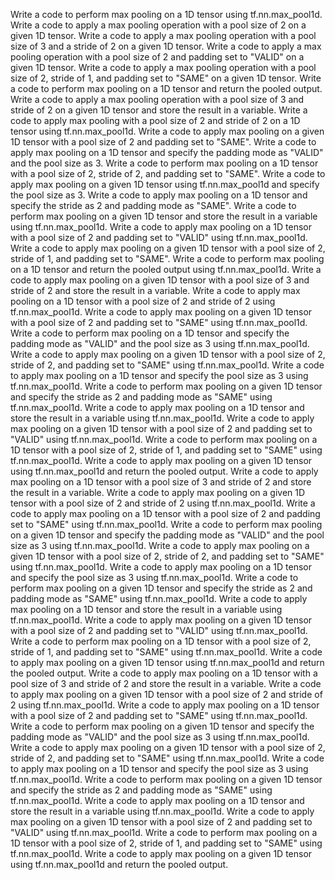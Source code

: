 Write a code to perform max pooling on a 1D tensor using tf.nn.max_pool1d.
Write a code to apply a max pooling operation with a pool size of 2 on a given 1D tensor.
Write a code to apply a max pooling operation with a pool size of 3 and a stride of 2 on a given 1D tensor.
Write a code to apply a max pooling operation with a pool size of 2 and padding set to "VALID" on a given 1D tensor.
Write a code to apply a max pooling operation with a pool size of 2, stride of 1, and padding set to "SAME" on a given 1D tensor.
Write a code to perform max pooling on a 1D tensor and return the pooled output.
Write a code to apply a max pooling operation with a pool size of 3 and stride of 2 on a given 1D tensor and store the result in a variable.
Write a code to apply max pooling with a pool size of 2 and stride of 2 on a 1D tensor using tf.nn.max_pool1d.
Write a code to apply max pooling on a given 1D tensor with a pool size of 2 and padding set to "SAME".
Write a code to apply max pooling on a 1D tensor and specify the padding mode as "VALID" and the pool size as 3.
Write a code to perform max pooling on a 1D tensor with a pool size of 2, stride of 2, and padding set to "SAME".
Write a code to apply max pooling on a given 1D tensor using tf.nn.max_pool1d and specify the pool size as 3.
Write a code to apply max pooling on a 1D tensor and specify the stride as 2 and padding mode as "SAME".
Write a code to perform max pooling on a given 1D tensor and store the result in a variable using tf.nn.max_pool1d.
Write a code to apply max pooling on a 1D tensor with a pool size of 2 and padding set to "VALID" using tf.nn.max_pool1d.
Write a code to apply max pooling on a given 1D tensor with a pool size of 2, stride of 1, and padding set to "SAME".
Write a code to perform max pooling on a 1D tensor and return the pooled output using tf.nn.max_pool1d.
Write a code to apply max pooling on a given 1D tensor with a pool size of 3 and stride of 2 and store the result in a variable.
Write a code to apply max pooling on a 1D tensor with a pool size of 2 and stride of 2 using tf.nn.max_pool1d.
Write a code to apply max pooling on a given 1D tensor with a pool size of 2 and padding set to "SAME" using tf.nn.max_pool1d.
Write a code to perform max pooling on a 1D tensor and specify the padding mode as "VALID" and the pool size as 3 using tf.nn.max_pool1d.
Write a code to apply max pooling on a given 1D tensor with a pool size of 2, stride of 2, and padding set to "SAME" using tf.nn.max_pool1d.
Write a code to apply max pooling on a 1D tensor and specify the pool size as 3 using tf.nn.max_pool1d.
Write a code to perform max pooling on a given 1D tensor and specify the stride as 2 and padding mode as "SAME" using tf.nn.max_pool1d.
Write a code to apply max pooling on a 1D tensor and store the result in a variable using tf.nn.max_pool1d.
Write a code to apply max pooling on a given 1D tensor with a pool size of 2 and padding set to "VALID" using tf.nn.max_pool1d.
Write a code to perform max pooling on a 1D tensor with a pool size of 2, stride of 1, and padding set to "SAME" using tf.nn.max_pool1d.
Write a code to apply max pooling on a given 1D tensor using tf.nn.max_pool1d and return the pooled output.
Write a code to apply max pooling on a 1D tensor with a pool size of 3 and stride of 2 and store the result in a variable.
Write a code to apply max pooling on a given 1D tensor with a pool size of 2 and stride of 2 using tf.nn.max_pool1d.
Write a code to apply max pooling on a 1D tensor with a pool size of 2 and padding set to "SAME" using tf.nn.max_pool1d.
Write a code to perform max pooling on a given 1D tensor and specify the padding mode as "VALID" and the pool size as 3 using tf.nn.max_pool1d.
Write a code to apply max pooling on a given 1D tensor with a pool size of 2, stride of 2, and padding set to "SAME" using tf.nn.max_pool1d.
Write a code to apply max pooling on a 1D tensor and specify the pool size as 3 using tf.nn.max_pool1d.
Write a code to perform max pooling on a given 1D tensor and specify the stride as 2 and padding mode as "SAME" using tf.nn.max_pool1d.
Write a code to apply max pooling on a 1D tensor and store the result in a variable using tf.nn.max_pool1d.
Write a code to apply max pooling on a given 1D tensor with a pool size of 2 and padding set to "VALID" using tf.nn.max_pool1d.
Write a code to perform max pooling on a 1D tensor with a pool size of 2, stride of 1, and padding set to "SAME" using tf.nn.max_pool1d.
Write a code to apply max pooling on a given 1D tensor using tf.nn.max_pool1d and return the pooled output.
Write a code to apply max pooling on a 1D tensor with a pool size of 3 and stride of 2 and store the result in a variable.
Write a code to apply max pooling on a given 1D tensor with a pool size of 2 and stride of 2 using tf.nn.max_pool1d.
Write a code to apply max pooling on a 1D tensor with a pool size of 2 and padding set to "SAME" using tf.nn.max_pool1d.
Write a code to perform max pooling on a given 1D tensor and specify the padding mode as "VALID" and the pool size as 3 using tf.nn.max_pool1d.
Write a code to apply max pooling on a given 1D tensor with a pool size of 2, stride of 2, and padding set to "SAME" using tf.nn.max_pool1d.
Write a code to apply max pooling on a 1D tensor and specify the pool size as 3 using tf.nn.max_pool1d.
Write a code to perform max pooling on a given 1D tensor and specify the stride as 2 and padding mode as "SAME" using tf.nn.max_pool1d.
Write a code to apply max pooling on a 1D tensor and store the result in a variable using tf.nn.max_pool1d.
Write a code to apply max pooling on a given 1D tensor with a pool size of 2 and padding set to "VALID" using tf.nn.max_pool1d.
Write a code to perform max pooling on a 1D tensor with a pool size of 2, stride of 1, and padding set to "SAME" using tf.nn.max_pool1d.
Write a code to apply max pooling on a given 1D tensor using tf.nn.max_pool1d and return the pooled output.